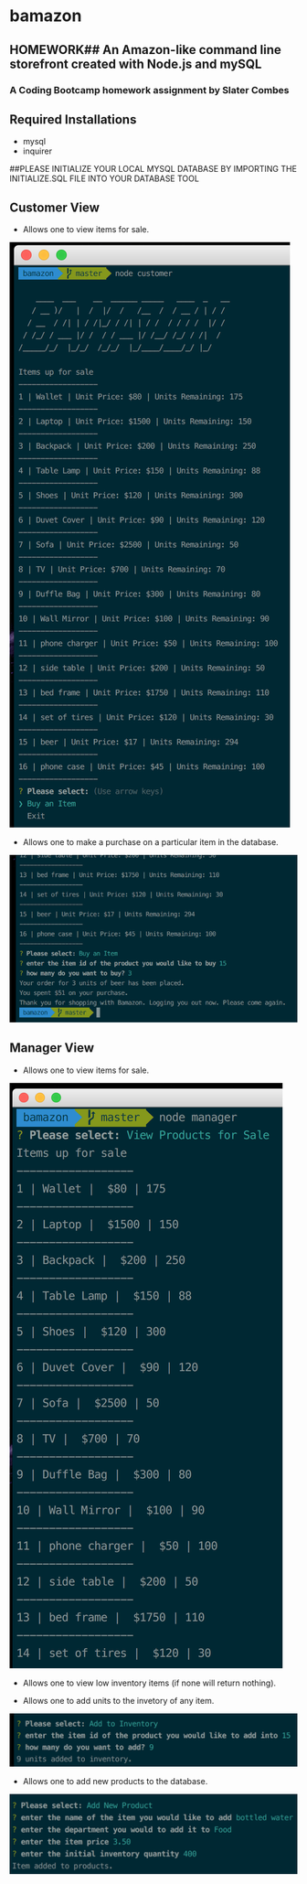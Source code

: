 # bamazon
## HOMEWORK## An Amazon-like command line storefront created with Node.js and mySQL
### A Coding Bootcamp homework assignment by Slater Combes

## Required Installations
- mysql
- inquirer

##PLEASE INITIALIZE YOUR LOCAL MYSQL DATABASE BY IMPORTING THE INITIALIZE.SQL FILE INTO YOUR DATABASE TOOL

## Customer View

- Allows one to view items for sale.

![alt text](https://raw.githubusercontent.com/lifesizehuman/bamazon/master/assets/Customer-1.png)

- Allows one to make a purchase on a particular item in the database.

![alt text](https://raw.githubusercontent.com/lifesizehuman/bamazon/master/assets/Customer-2.png)

## Manager View

- Allows one to view items for sale.

![alt text](https://raw.githubusercontent.com/lifesizehuman/bamazon/master/assets/manager-1.png)

- Allows one to view low inventory items (if none will return nothing).

- Allows one to add units to the invetory of any item.

![alt text](https://raw.githubusercontent.com/lifesizehuman/bamazon/master/assets/manager-2.png)

- Allows one to add new products to the database.

![alt text](https://raw.githubusercontent.com/lifesizehuman/bamazon/master/assets/manager-3.png)

